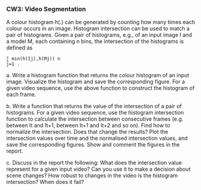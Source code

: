 ### CW3: Video Segmentation
A colour histogram h(.) can be generated by counting how many times each colour occurs in an image.
Histogram intersection can be used to match a pair of histograms. Given a pair of histograms, e.g., of an
input image I and a model M, each containing n bins, the intersection of the histograms is defined as

    ∑ min(h(Ij),h(Mj)) n
    j=1 .

a. Write a histogram function that returns the colour histogram of an input image. Visualize the histogram
and save the corresponding figure. For a given video sequence, use the above function to construct
the histogram of each frame.

b. Write a function that returns the value of the intersection of a pair of histograms. For a given video
sequence, use the histogram intersection function to calculate the intersection between consecutive
frames (e.g. between It and It+1, between It+1 and It+2 and so on). Find how to normalize the
intersection. Does that change the results? Plot the intersection values over time and the normalised
intersection values, and save the corresponding figures. Show and comment the figures in the report.

c. Discuss in the report the following: What does the intersection value represent for a given input video?
Can you use it to make a decision about scene changes? How robust to changes in the video is the
histogram intersection? When does it fail?